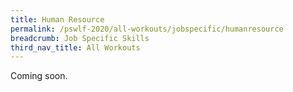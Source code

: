 ```yaml
---
title: Human Resource
permalink: /pswlf-2020/all-workouts/jobspecific/humanresource
breadcrumb: Job Specific Skills
third_nav_title: All Workouts
---
```


Coming soon.
